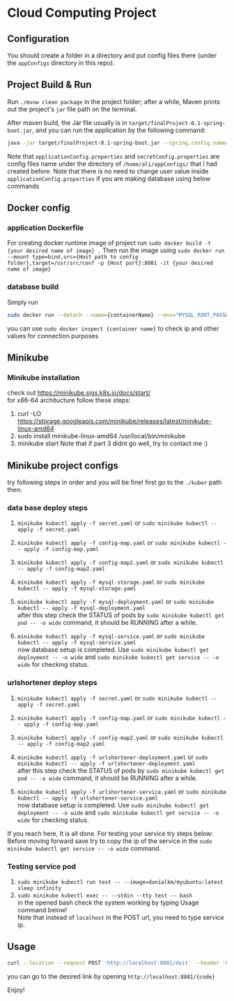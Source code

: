 # Cloud Computing Project

## Configuration
You should create a folder in a directory and put config files there (under the `appConfigs` directory in this repo).

## Project Build & Run

Run `./mvnw clean package` in the project folder; after a while, Maven prints out the project's `jar` file path on the terminal.

After maven build, the Jar file usually is in `target/finalProject-0.1-spring-boot.jar`, and you can run the application by the following command:

```bash 
java -jar target/finalProject-0.1-spring-boot.jar --spring.config.name=applicationConfig,secretConfig --spring.config.location=file:///home/ali/appConfigs/
```

Note that `applicationConfig.properties` and `secretConfig.properties` are config files name under the directory of `/home/ali/appConfigs/` that I had created before.
Note that there is no need to change user value inside `applicationConfig.properties` if you are making database using below commands

## Docker config
### application Dockerfile
For creating docker runtime image of project run `sudo docker build -t {your desired name of image} .`
Then run the image using `sudo docker run --mount type=bind,src={Host path to config folder},target=/usr/src/conf -p {Host port}:8081 -it {your desired name of image}`

### database build
Simply run 
```bash 
sudo docker run --detach --name={containerName} --env="MYSQL_ROOT_PASSWORD={rootPassword}" --publish {host port}:{DBport} --volume=/root/docker/{containerName}/conf.d:/etc/mysql/conf.d --volume={DBlocalStorage}:/var/lib/mysql mysql
```
you can use `sudo docker inspect {container name}` to check ip and other values for connection purposes



## Minikube
### Minikube installation
check out https://minikube.sigs.k8s.io/docs/start/ <br>
for x86-64 architucture follow these steps:
1. curl -LO https://storage.googleapis.com/minikube/releases/latest/minikube-linux-amd64
2. sudo install minikube-linux-amd64 /usr/local/bin/minikube
3. minikube start
Note that if part 3 didnt go well, try to contact me :)

## Minikube project configs
try following steps in order and you will be fine!
first go to the `./kuber` path then:

### data base deploy steps
1. `minikube kubectl apply -f secret.yaml` or `sudo minikube kubectl -- apply -f secret.yaml`

2. `minikube kubectl apply -f config-map.yaml` or `sudo minikube kubectl -- apply -f config-map.yaml`

3. `minikube kubectl apply -f config-map2.yaml` or `sudo minikube kubectl -- apply -f config-map2.yaml`

4. `minikube kubectl apply -f mysql-storage.yaml` or `sudo minikube kubectl -- apply -f mysql-storage.yaml`

5. `minikube kubectl apply -f mysql-deployment.yaml` or `sudo minikube kubectl -- apply -f mysql-deployment.yaml` <br>
after this step check the STATUS of pods by `sudo minikube kubectl get pod -- -o wide` command, it should be RUNNING after a while.

6. `minikube kubectl apply -f mysql-service.yaml` or `sudo minikube kubectl -- apply -f mysql-service.yaml` <br>
now database setup is completed. Use `sudo minikube kubectl get deployment -- -o wide` and `sudo minikube kubectl get service -- -o wide` for checking status.

### urlshortener deploy steps
1. `minikube kubectl apply -f secret.yaml` or `sudo minikube kubectl -- apply -f secret.yaml`

2. `minikube kubectl apply -f config-map.yaml` or `sudo minikube kubectl -- apply -f config-map.yaml`

3. `minikube kubectl apply -f config-map2.yaml` or `sudo minikube kubectl -- apply -f config-map2.yaml`

4. `minikube kubectl apply -f urlshortener-deployment.yaml` or `sudo minikube kubectl -- apply -f urlshortener-deployment.yaml` <br>
after this step check the STATUS of pods by `sudo minikube kubectl get pod -- -o wide` command, it should be RUNNING after a while.

5. `minikube kubectl apply -f urlshortener-service.yaml` or `sudo minikube kubectl -- apply -f urlshortener-service.yaml` <br>
now database setup is completed. Use `sudo minikube kubectl get deployment -- -o wide` and `sudo minikube kubectl get service -- -o wide` for checking status.

If you reach here, It is all done. For testing your service try steps below: <br>
Before moving forward save try to copy the ip of the service in the `sudo minikube kubectl get service -- -o wide` command.

### Testing service pod
1. `sudo minikube kubectl run test -- --image=danialkm/myubuntu:latest sleep infinity`
2. `sudo minikube kubectl exec -- --stdin --tty test -- bash` <br>
in the opened bash check the system working by typing Usage command below! <br>
Note that instead of `localhost` in the POST url, you need to type service ip.

## Usage

```bash 
curl --location --request POST 'http://localhost:8081/doit' --header 'Content-Type: application/json' --data '{"url":"https://01d.ir/test"}'
```

you can go to the desired link by opening `http://localhost:8081/{code}`



Enjoy!
